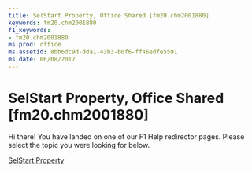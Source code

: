 ```yaml
---
title: SelStart Property, Office Shared [fm20.chm2001880]
keywords: fm20.chm2001880
f1_keywords:
- fm20.chm2001880
ms.prod: office
ms.assetid: 8bb6dc9d-dda1-43b3-b0f6-ff46edfe5591
ms.date: 06/08/2017
---
```



# SelStart Property, Office Shared [fm20.chm2001880]

Hi there! You have landed on one of our F1 Help redirector pages. Please select the topic you were looking for below.

[SelStart Property](http://msdn.microsoft.com/library/ca0db01c-bea0-6827-376f-f2a41c4eb5ed%28Office.15%29.aspx)

